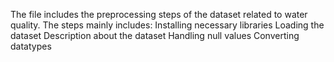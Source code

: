 The file includes the preprocessing steps of the dataset related to water quality.
The steps mainly includes:
Installing necessary libraries
Loading the dataset
Description about the dataset
Handling null values
Converting datatypes

